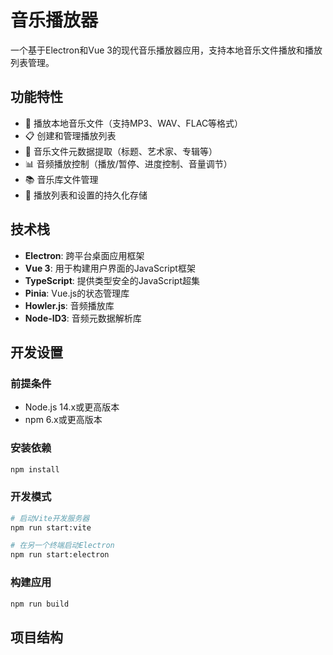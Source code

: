 # 音乐播放器

一个基于Electron和Vue 3的现代音乐播放器应用，支持本地音乐文件播放和播放列表管理。

## 功能特性

- 🎵 播放本地音乐文件（支持MP3、WAV、FLAC等格式）
- 📋 创建和管理播放列表
- 🔄 音乐文件元数据提取（标题、艺术家、专辑等）
- 📊 音频播放控制（播放/暂停、进度控制、音量调节）
- 📚 音乐库文件管理
- 💾 播放列表和设置的持久化存储

## 技术栈

- **Electron**: 跨平台桌面应用框架
- **Vue 3**: 用于构建用户界面的JavaScript框架
- **TypeScript**: 提供类型安全的JavaScript超集
- **Pinia**: Vue.js的状态管理库
- **Howler.js**: 音频播放库
- **Node-ID3**: 音频元数据解析库

## 开发设置

### 前提条件

- Node.js 14.x或更高版本
- npm 6.x或更高版本

### 安装依赖

```bash
npm install
```

### 开发模式

```bash
# 启动Vite开发服务器
npm run start:vite

# 在另一个终端启动Electron
npm run start:electron
```

### 构建应用

```bash
npm run build
```

## 项目结构

